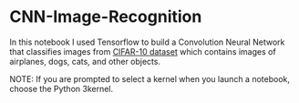 # CNN-Image-Recognition

In this notebook I used Tensorflow to build a Convolution Neural Network that classifies images from [CIFAR-10 dataset](https://www.cs.toronto.edu/~kriz/cifar.html) which contains images of airplanes, dogs, cats, and other objects.

NOTE: If you are prompted to select a kernel when you launch a notebook, choose the Python 3kernel.
